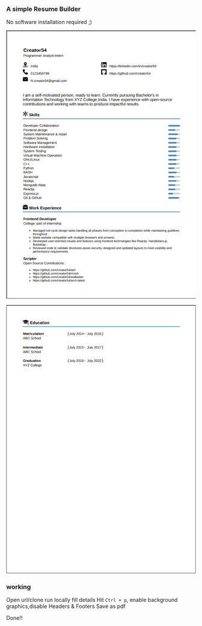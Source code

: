 ### A simple Resume Builder
No software installation required ;)

![sample resume](https://github.com/Creator54/Resume-builder/blob/main/resume-0.jpg)

![sample resume](https://github.com/Creator54/Resume-builder/blob/main/resume-1.png)

### working 
Open url/clone run locally fill details 
Hit `Ctrl + p`, enable background graphics,disable Headers & Footers
Save as pdf

Done!!

